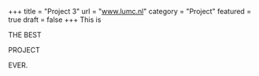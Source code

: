 +++
title = "Project 3"
url = "www.lumc.nl"
category = "Project"
featured = true
draft = false
+++
This is

THE BEST

PROJECT

EVER.